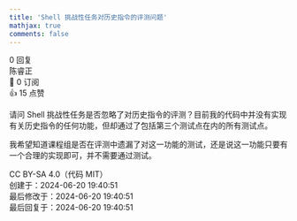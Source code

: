 ```yaml
---
title: 'Shell 挑战性任务对历史指令的评测问题'
mathjax: true
comments: false
---
```

<div class="post-info">0 回复</div>

<div id="reply-0" class="reply">
<div class="reply-header">
<span>陈睿正</span>
<div class="reply-badges"><div class="badge">&#x1F516;&#xFE0E; 0 订阅</div><div class="badge badge-likes">&#x1F44D;&#xFE0E; 15 点赞</div></div>
</div>
<div class="reply-text">

请问 Shell 挑战性任务是否忽略了对历史指令的评测？目前我的代码中并没有实现有关历史指令的任何功能，但却通过了包括第三个测试点在内的所有测试点。

我希望知道课程组是否在评测中遗漏了对这一功能的测试，还是说这一功能只要有一个合理的实现即可，并不需要通过测试。

</div>
<div class="reply-footer">
<span>CC BY-SA 4.0（代码 MIT）</span>
<div class="reply-datetime">
创建于：<time datetime="2024-06-20T19:40:51.315649+08:00" title="2024-06-20T19:40:51.315649+08:00">2024-06-20 19:40:51</time>
<br>最后修改于：<time datetime="2024-06-20T19:40:51.315649+08:00" title="2024-06-20T19:40:51.315649+08:00">2024-06-20 19:40:51</time>
<br>最后回复于：<time datetime="2024-06-20T19:40:51.315649+08:00" title="2024-06-20T19:40:51.315649+08:00">2024-06-20 19:40:51</time>
</div>
</div>
<div style="clear: both;"></div>
</div>


